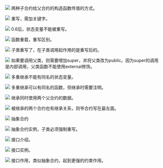 ![](./img/2022-01-05-15-48-09.png)
两种子合约给父合约的构造函数传值的方式。

![](./img/2022-01-05-15-54-36.png)
重写，需加关键字。

![](./img/2022-01-05-15-55-23.png)
0.6后，状态变量不能被重写。

![](./img/2022-01-05-16-05-44.png)
函数重载，重写区别。

![](./img/2022-01-05-16-45-24.png)
子类重写了，在子类调用起作用的是重写后的。

![](./img/2022-01-05-16-49-17.png)
如果要调用父类，则需要增加super，并将父类改为public。因为super的调用是内部调用，父类函数不能使用external修饰。

![](./img/2022-01-05-17-17-48.png)
多重继承不能有同名的状态变量。

![](./img/2022-01-05-17-18-24.png)
多重继承可以有同名的函数，但继承时需要注明。

![](./img/2022-01-05-17-20-15.png)
继承同时使用两个父合约的数据。

![](./img/2022-01-05-17-22-06.png)
被继承的两个合约也有继承关系，则爷合约写在最左面。

![](./img/2022-01-05-17-26-23.png)
抽象合约

![](./img/2022-01-05-17-25-36.png)
抽象合约实例，子类必须强制重写。 

![](./img/2022-01-05-17-29-26.png)
接口介绍。

![](./img/2022-01-05-17-29-46.png)
接口实例。

![](./img/2022-01-05-17-31-00.png)
接口作用，类似抽象合约，起到更强的约束作用。